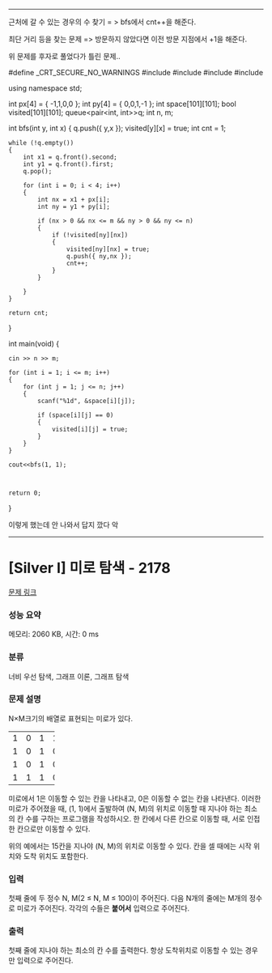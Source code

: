 **********

근처에 갈 수 있는 경우의 수 찾기 = > bfs에서 cnt++을 해준다.

최단 거리 등을 찾는 문제 => 방문하지 않았다면 이전 방문 지점에서 +1을 해준다.

위 문제를 후자로 풀었다가 틀린 문제..

#define _CRT_SECURE_NO_WARNINGS
#include <iostream>
#include <algorithm>
#include <queue>
#include <vector>


using namespace std;

int px[4] = { -1,1,0,0 };
int py[4] = { 0,0,1,-1 };
int space[101][101];
bool visited[101][101];
queue<pair<int, int>>q;
int n, m;


int bfs(int y, int x)
{
	q.push({ y,x });
	visited[y][x] = true;
	int cnt = 1;

	while (!q.empty())
	{
		int x1 = q.front().second;
		int y1 = q.front().first;
		q.pop();

		for (int i = 0; i < 4; i++)
		{
			int nx = x1 + px[i];
			int ny = y1 + py[i];

			if (nx > 0 && nx <= m && ny > 0 && ny <= n)
			{
				if (!visited[ny][nx])
				{
					visited[ny][nx] = true;
					q.push({ ny,nx });
					cnt++;
				}
			}

		}
	}

	return cnt;
}


int main(void)
{

	cin >> n >> m;

	for (int i = 1; i <= m; i++)
	{
		for (int j = 1; j <= n; j++)
		{
			scanf("%1d", &space[i][j]);

			if (space[i][j] == 0)
			{
				visited[i][j] = true;
			}
		}
	}

	cout<<bfs(1, 1);



	return 0;
}


이렇게 했는데 안 나와서 답지 깠다 악 



*************


# [Silver I] 미로 탐색 - 2178 

[문제 링크](https://www.acmicpc.net/problem/2178) 

### 성능 요약

메모리: 2060 KB, 시간: 0 ms

### 분류

너비 우선 탐색, 그래프 이론, 그래프 탐색

### 문제 설명

<p>N×M크기의 배열로 표현되는 미로가 있다.</p>

<table class="table table-bordered" style="width:18%">
	<tbody>
		<tr>
			<td style="width:3%">1</td>
			<td style="width:3%">0</td>
			<td style="width:3%">1</td>
			<td style="width:3%">1</td>
			<td style="width:3%">1</td>
			<td style="width:3%">1</td>
		</tr>
		<tr>
			<td>1</td>
			<td>0</td>
			<td>1</td>
			<td>0</td>
			<td>1</td>
			<td>0</td>
		</tr>
		<tr>
			<td>1</td>
			<td>0</td>
			<td>1</td>
			<td>0</td>
			<td>1</td>
			<td>1</td>
		</tr>
		<tr>
			<td>1</td>
			<td>1</td>
			<td>1</td>
			<td>0</td>
			<td>1</td>
			<td>1</td>
		</tr>
	</tbody>
</table>

<p>미로에서 1은 이동할 수 있는 칸을 나타내고, 0은 이동할 수 없는 칸을 나타낸다. 이러한 미로가 주어졌을 때, (1, 1)에서 출발하여 (N, M)의 위치로 이동할 때 지나야 하는 최소의 칸 수를 구하는 프로그램을 작성하시오. 한 칸에서 다른 칸으로 이동할 때, 서로 인접한 칸으로만 이동할 수 있다.</p>

<p>위의 예에서는 15칸을 지나야 (N, M)의 위치로 이동할 수 있다. 칸을 셀 때에는 시작 위치와 도착 위치도 포함한다.</p>

### 입력 

 <p>첫째 줄에 두 정수 N, M(2 ≤ N, M ≤ 100)이 주어진다. 다음 N개의 줄에는 M개의 정수로 미로가 주어진다. 각각의 수들은 <strong>붙어서</strong> 입력으로 주어진다.</p>

### 출력 

 <p>첫째 줄에 지나야 하는 최소의 칸 수를 출력한다. 항상 도착위치로 이동할 수 있는 경우만 입력으로 주어진다.</p>

